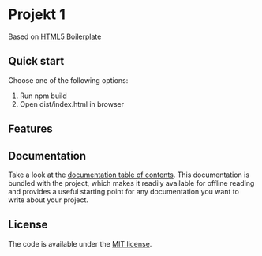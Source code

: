 # Projekt 1

Based on [HTML5 Boilerplate](https://html5boilerplate.com)

## Quick start

Choose one of the following options:

1. Run npm build
2. Open dist/index.html in browser

## Features

## Documentation

Take a look at the [documentation table of contents](dist/doc/TOC.md).
This documentation is bundled with the project, which makes it readily
available for offline reading and provides a useful starting point for
any documentation you want to write about your project.

## License

The code is available under the [MIT license](LICENSE.txt).
